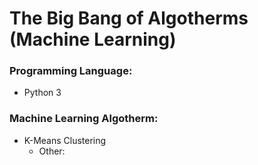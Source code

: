 # The Big Bang of Algotherms (Machine Learning)

### Programming Language:
- Python 3

### Machine Learning Algotherm:

- K-Means Clustering
  - Other: 

